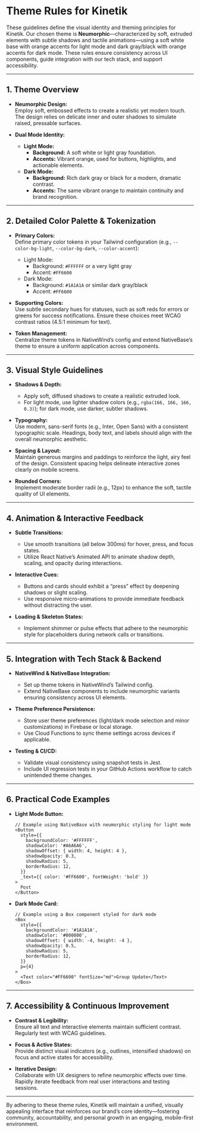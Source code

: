 # Theme Rules for Kinetik

These guidelines define the visual identity and theming principles for Kinetik. Our chosen theme is **Neumorphic**—characterized by soft, extruded elements with subtle shadows and tactile animations—using a soft white base with orange accents for light mode and dark gray/black with orange accents for dark mode. These rules ensure consistency across UI components, guide integration with our tech stack, and support accessibility.

---

## 1. Theme Overview

- **Neumorphic Design:**  
  Employ soft, embossed effects to create a realistic yet modern touch. The design relies on delicate inner and outer shadows to simulate raised, pressable surfaces.
  
- **Dual Mode Identity:**  
  - **Light Mode:**  
    - **Background:** A soft white or light gray foundation.  
    - **Accents:** Vibrant orange, used for buttons, highlights, and actionable elements.
  - **Dark Mode:**  
    - **Background:** Rich dark gray or black for a modern, dramatic contrast.  
    - **Accents:** The same vibrant orange to maintain continuity and brand recognition.

---

## 2. Detailed Color Palette & Tokenization

- **Primary Colors:**  
  Define primary color tokens in your Tailwind configuration (e.g., `--color-bg-light`, `--color-bg-dark`, `--color-accent`):
  - Light Mode:  
    - Background: `#FFFFFF` or a very light gray  
    - Accent: `#FF6600`
  - Dark Mode:  
    - Background: `#1A1A1A` or similar dark gray/black  
    - Accent: `#FF6600`
  
- **Supporting Colors:**  
  Use subtle secondary hues for statuses, such as soft reds for errors or greens for success notifications. Ensure these choices meet WCAG contrast ratios (4.5:1 minimum for text).

- **Token Management:**  
  Centralize theme tokens in NativeWind’s config and extend NativeBase’s theme to ensure a uniform application across components.

---

## 3. Visual Style Guidelines

- **Shadows & Depth:**  
  - Apply soft, diffused shadows to create a realistic extruded look.  
  - For light mode, use lighter shadow colors (e.g., `rgba(166, 166, 166, 0.3)`); for dark mode, use darker, subtler shadows.
  
- **Typography:**  
  Use modern, sans-serif fonts (e.g., Inter, Open Sans) with a consistent typographic scale. Headings, body text, and labels should align with the overall neumorphic aesthetic.
  
- **Spacing & Layout:**  
  Maintain generous margins and paddings to reinforce the light, airy feel of the design. Consistent spacing helps delineate interactive zones clearly on mobile screens.
  
- **Rounded Corners:**  
  Implement moderate border radii (e.g., 12px) to enhance the soft, tactile quality of UI elements.

---

## 4. Animation & Interactive Feedback

- **Subtle Transitions:**  
  - Use smooth transitions (all below 300ms) for hover, press, and focus states.  
  - Utilize React Native’s Animated API to animate shadow depth, scaling, and opacity during interactions.
  
- **Interactive Cues:**  
  - Buttons and cards should exhibit a “press” effect by deepening shadows or slight scaling.  
  - Use responsive micro-animations to provide immediate feedback without distracting the user.

- **Loading & Skeleton States:**  
  - Implement shimmer or pulse effects that adhere to the neumorphic style for placeholders during network calls or transitions.

---

## 5. Integration with Tech Stack & Backend

- **NativeWind & NativeBase Integration:**  
  - Set up theme tokens in NativeWind’s Tailwind config.  
  - Extend NativeBase components to include neumorphic variants ensuring consistency across UI elements.
  
- **Theme Preference Persistence:**  
  - Store user theme preferences (light/dark mode selection and minor customizations) in Firebase or local storage.  
  - Use Cloud Functions to sync theme settings across devices if applicable.
  
- **Testing & CI/CD:**  
  - Validate visual consistency using snapshot tests in Jest.  
  - Include UI regression tests in your GitHub Actions workflow to catch unintended theme changes.

---

## 6. Practical Code Examples

- **Light Mode Button:**
  ```tsx
  // Example using NativeBase with neumorphic styling for light mode
  <Button
    style={{
      backgroundColor: '#FFFFFF',
      shadowColor: '#A6A6A6',
      shadowOffset: { width: 4, height: 4 },
      shadowOpacity: 0.3,
      shadowRadius: 5,
      borderRadius: 12,
    }}
    _text={{ color: '#FF6600', fontWeight: 'bold' }}
  >
    Post
  </Button>
  ```

- **Dark Mode Card:**
  ```tsx
  // Example using a Box component styled for dark mode
  <Box
    style={{
      backgroundColor: '#1A1A1A',
      shadowColor: '#000000',
      shadowOffset: { width: -4, height: -4 },
      shadowOpacity: 0.5,
      shadowRadius: 5,
      borderRadius: 12,
    }}
    p={4}
  >
    <Text color="#FF6600" fontSize="md">Group Update</Text>
  </Box>
  ```

---

## 7. Accessibility & Continuous Improvement

- **Contrast & Legibility:**  
  Ensure all text and interactive elements maintain sufficient contrast. Regularly test with WCAG guidelines.
  
- **Focus & Active States:**  
  Provide distinct visual indicators (e.g., outlines, intensified shadows) on focus and active states for accessibility.
  
- **Iterative Design:**  
  Collaborate with UX designers to refine neumorphic effects over time. Rapidly iterate feedback from real user interactions and testing sessions.

---

By adhering to these theme rules, Kinetik will maintain a unified, visually appealing interface that reinforces our brand’s core identity—fostering community, accountability, and personal growth in an engaging, mobile-first environment.
